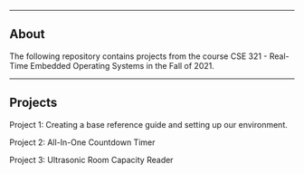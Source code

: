 --------------------
About
--------------------

The following repository contains projects from the course CSE 321 - Real-Time Embedded Operating Systems in the Fall of 2021. 

--------------------
Projects
--------------------

Project 1: Creating a base reference guide and setting up our environment. 

Project 2: All-In-One Countdown Timer

Project 3: Ultrasonic Room Capacity Reader



